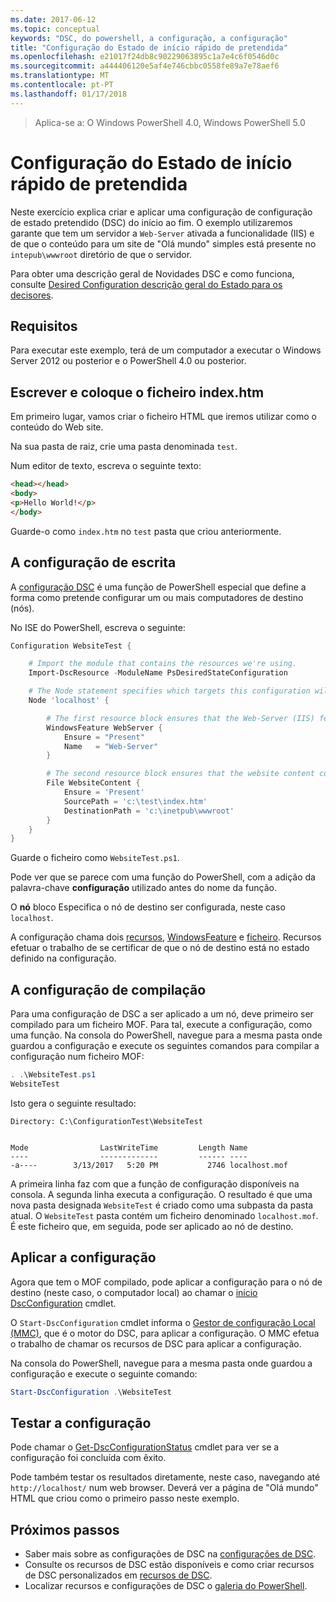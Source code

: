 ```yaml
---
ms.date: 2017-06-12
ms.topic: conceptual
keywords: "DSC, do powershell, a configuração, a configuração"
title: "Configuração do Estado de início rápido de pretendida"
ms.openlocfilehash: e21017f24db8c90229063895c1a7e4c6f0546d0c
ms.sourcegitcommit: a444406120e5af4e746cbbc0558fe89a7e78aef6
ms.translationtype: MT
ms.contentlocale: pt-PT
ms.lasthandoff: 01/17/2018
---
```

> Aplica-se a: O Windows PowerShell 4.0, Windows PowerShell 5.0

# <a name="desired-state-configuration-quick-start"></a>Configuração do Estado de início rápido de pretendida

Neste exercício explica criar e aplicar uma configuração de configuração de estado pretendido (DSC) do início ao fim.
O exemplo utilizaremos garante que tem um servidor a `Web-Server` ativada a funcionalidade (IIS) e de que o conteúdo para um site de "Olá mundo" simples está presente no `intepub\wwwroot` diretório de que o servidor.

Para obter uma descrição geral de Novidades DSC e como funciona, consulte [Desired Configuration descrição geral do Estado para os decisores](decisionMaker.md).

## <a name="requirements"></a>Requisitos

Para executar este exemplo, terá de um computador a executar o Windows Server 2012 ou posterior e o PowerShell 4.0 ou posterior.

## <a name="write-and-place-the-indexhtm-file"></a>Escrever e coloque o ficheiro index.htm

Em primeiro lugar, vamos criar o ficheiro HTML que iremos utilizar como o conteúdo do Web site.

Na sua pasta de raiz, crie uma pasta denominada `test`.

Num editor de texto, escreva o seguinte texto:

```html
<head></head>
<body>
<p>Hello World!</p>
</body>
```

Guarde-o como `index.htm` no `test` pasta que criou anteriormente. 

## <a name="write-the-configuration"></a>A configuração de escrita

A [configuração DSC](configurations.md) é uma função de PowerShell especial que define a forma como pretende configurar um ou mais computadores de destino (nós).

No ISE do PowerShell, escreva o seguinte:

```powershell
Configuration WebsiteTest {

    # Import the module that contains the resources we're using.
    Import-DscResource -ModuleName PsDesiredStateConfiguration

    # The Node statement specifies which targets this configuration will be applied to.
    Node 'localhost' {

        # The first resource block ensures that the Web-Server (IIS) feature is enabled.
        WindowsFeature WebServer {
            Ensure = "Present"
            Name   = "Web-Server"
        }

        # The second resource block ensures that the website content copied to the website root folder.
        File WebsiteContent {
            Ensure = 'Present'
            SourcePath = 'c:\test\index.htm'
            DestinationPath = 'c:\inetpub\wwwroot'
        }
    }
}
```

Guarde o ficheiro como `WebsiteTest.ps1`.

Pode ver que se parece com uma função do PowerShell, com a adição da palavra-chave **configuração** utilizado antes do nome da função.

O **nó** bloco Especifica o nó de destino ser configurada, neste caso `localhost`.

A configuração chama dois [recursos](resources.md), [WindowsFeature](windowsFeatureResource.md) e [ficheiro](fileResource.md).
Recursos efetuar o trabalho de se certificar de que o nó de destino está no estado definido na configuração.

## <a name="compile-the-configuration"></a>A configuração de compilação

Para uma configuração de DSC a ser aplicado a um nó, deve primeiro ser compilado para um ficheiro MOF.
Para tal, execute a configuração, como uma função.
Na consola do PowerShell, navegue para a mesma pasta onde guardou a configuração e execute os seguintes comandos para compilar a configuração num ficheiro MOF:

```powershell
. .\WebsiteTest.ps1
WebsiteTest
```

Isto gera o seguinte resultado:

```
Directory: C:\ConfigurationTest\WebsiteTest


Mode                LastWriteTime         Length Name
----                -------------         ------ ----
-a----        3/13/2017   5:20 PM           2746 localhost.mof
```

A primeira linha faz com que a função de configuração disponíveis na consola.
A segunda linha executa a configuração.
O resultado é que uma nova pasta designada `WebsiteTest` é criado como uma subpasta da pasta atual.
O `WebsiteTest` pasta contém um ficheiro denominado `localhost.mof`.
É este ficheiro que, em seguida, pode ser aplicado ao nó de destino.

## <a name="apply-the-configuration"></a>Aplicar a configuração

Agora que tem o MOF compilado, pode aplicar a configuração para o nó de destino (neste caso, o computador local) ao chamar o [início DscConfiguration](/reference/5.1/PSDesiredStateConfiguration/Start-DscConfiguration) cmdlet.

O `Start-DscConfiguration` cmdlet informa o [Gestor de configuração Local (MMC)](metaConfig.md), que é o motor do DSC, para aplicar a configuração.
O MMC efetua o trabalho de chamar os recursos de DSC para aplicar a configuração.

Na consola do PowerShell, navegue para a mesma pasta onde guardou a configuração e execute o seguinte comando:

```powershell
Start-DscConfiguration .\WebsiteTest
```

## <a name="test-the-configuration"></a>Testar a configuração

Pode chamar o [Get-DscConfigurationStatus](/reference/5.1/PSDesiredStateConfiguration/Get-DscConfigurationStatus) cmdlet para ver se a configuração foi concluída com êxito. 

Pode também testar os resultados diretamente, neste caso, navegando até `http://localhost/` num web browser.
Deverá ver a página de "Olá mundo" HTML que criou como o primeiro passo neste exemplo.

## <a name="next-steps"></a>Próximos passos

- Saber mais sobre as configurações de DSC na [configurações de DSC](configurations.md).
- Consulte os recursos de DSC estão disponíveis e como criar recursos de DSC personalizados em [recursos de DSC](resources.md).
- Localizar recursos e configurações de DSC o [galeria do PowerShell](https://www.powershellgallery.com/).



